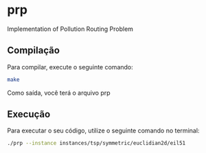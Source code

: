 # prp
Implementation of Pollution Routing Problem

## Compilação

Para compilar, execute o seguinte comando:

```bash
make
```

Como saída, você terá o arquivo prp

## Execução

Para executar o seu código, utilize o seguinte comando no terminal:

```bash
./prp --instance instances/tsp/symmetric/euclidian2d/eil51
```
